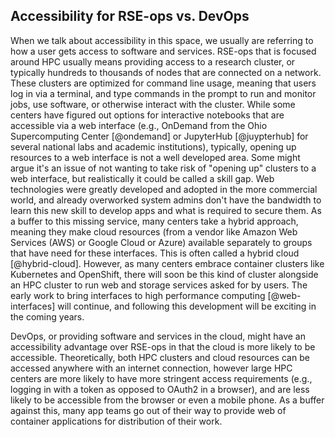 ## Accessibility for RSE-ops vs. DevOps

When we talk about accessibility in this space, we usually are referring
to how a user gets access to software and services. RSE-ops that is
focused around HPC usually means providing access to a research cluster,
or typically hundreds to thousands of nodes that are connected on a
network. These clusters are optimized for command line usage, meaning
that users log in via a terminal, and type commands in the prompt to run
and monitor jobs, use software, or otherwise interact with the cluster.
While some centers have figured out options for interactive notebooks
that are accessible via a web interface (e.g., OnDemand from the Ohio
Supercomputing Center [@ondemand] or JupyterHub [@juypterhub] for
several national labs and academic institutions), typically, opening up
resources to a web interface is not a well developed area. Some might
argue it's an issue of not wanting to take risk of \"opening up\"
clusters to a web interface, but realistically it could be called a
skill gap. Web technologies were greatly developed and adopted in the
more commercial world, and already overworked system admins don't have
the bandwidth to learn this new skill to develop apps and what is
required to secure them. As a buffer to this missing service, many
centers take a hybrid approach, meaning they make cloud resources (from
a vendor like Amazon Web Services (AWS) or Google Cloud or Azure)
available separately to groups that have need for these interfaces. This
is often called a hybrid cloud [@hybrid-cloud]. However, as many centers
embrace container clusters like Kubernetes and OpenShift, there will
soon be this kind of cluster alongside an HPC cluster to run web and
storage services asked for by users. The early work to bring interfaces
to high performance computing [@web-interfaces] will continue, and
following this development will be exciting in the coming years.

DevOps, or providing software and services in the cloud, might have an
accessibility advantage over RSE-ops in that the cloud is more likely to
be accessible. Theoretically, both HPC clusters and cloud resources can
be accessed anywhere with an internet connection, however large HPC
centers are more likely to have more stringent access requirements
(e.g., logging in with a token as opposed to OAuth2 in a browser), and
are less likely to be accessible from the browser or even a mobile
phone. As a buffer against this, many app teams go out of their way to
provide web of container applications for distribution of their work.
